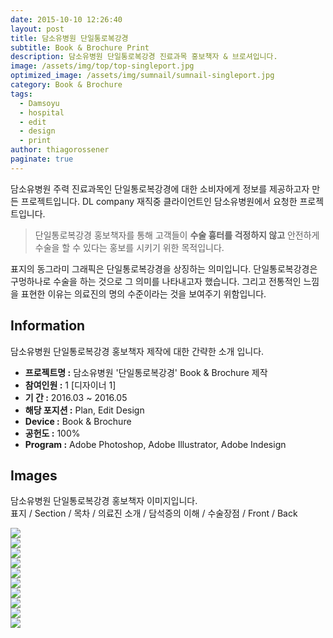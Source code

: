 ```yaml
---
date: 2015-10-10 12:26:40
layout: post
title: 담소유병원 단일통로복강경
subtitle: Book & Brochure Print
description: 담소유병원 단일통로복강경 진료과목 홍보책자 & 브로셔입니다.
image: /assets/img/top/top-singleport.jpg
optimized_image: /assets/img/sumnail/sumnail-singleport.jpg
category: Book & Brochure
tags:
  - Damsoyu
  - hospital
  - edit
  - design
  - print
author: thiagorossener
paginate: true
---
```



<link rel="stylesheet" href="/assets/css/slick.css">
<link rel="stylesheet" href="/assets/css/slick-theme.css">



담소유병원 주력 진료과목인 단일통로복강경에 대한 소비자에게 정보를 제공하고자 만든 프로젝트입니다.
DL company 재직중 클라이언트인 담소유병원에서 요청한 프로젝트입니다.


> 단일통로복강경 홍보책자를 통해 고객들이 **수술 흉터를 걱정하지 않고** 안전하게 수술을 할 수 있다는 홍보를 시키기 위한 목적입니다.

표지의 동그라미 그래픽은 단일통로복강경을 상징하는 의미입니다. 단일통로복강경은 구멍하나로 수술을 하는 것으로 그 의미를 나타내고자 했습니다. 
그리고 전통적인 느낌을 표현한 이유는 의료진의 명의 수준이라는 것을 보여주기 위함입니다.

<!--page-->

## Information

담소유병원 단일통로복강경 홍보책자 제작에 대한 간략한 소개 입니다.

- **프로젝트명 :** 담소유병원 '단일통로복강경' Book & Brochure 제작
- **참여인원 :** 1 [디자이너 1]
- **기 간 :** 2016.03 ~ 2016.05 
- **해당 포지션 :** Plan, Edit Design
- **Device :** Book & Brochure
- **공헌도 :** 100%
- **Program :** Adobe Photoshop, Adobe Illustrator, Adobe Indesign


<!--page-->

## Images

담소유병원 단일통로복강경 홍보책자 이미지입니다.<br>
표지 / Section / 목차 / 의료진 소개 / 담석증의 이해 / 수술장점 / Front / Back

<section class="quotes">
  <div class="bubble">
    <img src="/assets/img/slide/single-book01.jpg" />
  </div>
  <div class="bubble">
    <img src="/assets/img/slide/single-book02.jpg" /> 
  </div>
  <div class="bubble">
    <img src="/assets/img/slide/single-book03.jpg" /> 
  </div>
  <div class="bubble">
    <img src="/assets/img/slide/single-book04.jpg" /> 
  </div>
  <div class="bubble">
    <img src="/assets/img/slide/single-book05.jpg" /> 
  </div>
  <div class="bubble">
    <img src="/assets/img/slide/single-book06.jpg" /> 
  </div>
  <div class="bubble">
    <img src="/assets/img/slide/single-book07.jpg" /> 
  </div>
  <div class="bubble">
    <img src="/assets/img/slide/single-book08.jpg" /> 
  </div>
  <div class="bubble">
    <img src="/assets/img/slide/single-book09.jpg" /> 
  </div>
  <div class="bubble">
    <img src="/assets/img/slide/single-book10.jpg" /> 
  </div>
</section>


<p></p>
<p></p>

<!--page-->



<script type="text/javascript" src="https://cdnjs.cloudflare.com/ajax/libs/jquery/2.1.3/jquery.min.js"></script>
<script type="text/javascript" src="https://cdn.jsdelivr.net/jquery.slick/1.5.0/slick.min.js"></script>

<script>
	$('.quotes').slick({
  dots: true,
  infinite: true,
  autoplay: false,
  autoplaySpeed: 6000,
  speed: 800,
  slidesToShow: 1,
  adaptiveHeight: true
});
$( document ).ready(function() {
$('.no-fouc').removeClass('no-fouc');
});
</script>